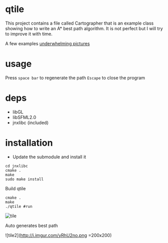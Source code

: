 qtile
=====

This project contains a file called Cartographer that is an example class showing how to write an A* best path algorithm. It is not perfect but I will try to improve it with time.


A few examples [underwhelming pictures](http://imgur.com/a/6aEvR)


usage
====

Press `space bar` to regenerate the path
`Escape` to close the program

deps
====
- libGL
- libSFML2.0
- jnxlibc (included)

installation
============
- Update the submodule and install it 

```
cd jnxlibc
cmake .
make
sudo make install
```
Build qtile 
```
cmake .
make
./qtile #run
```

![tile](http://i.imgur.com/LZnHgX3.png)

Auto generates best path

![tile2](http://i.imgur.com/yRhU2no.png =200x200)
